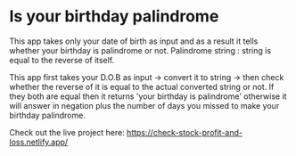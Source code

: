 # Is your birthday palindrome
This app takes only your date of birth as input and as a result it tells whether your birthday is palindrome or not.
Palindrome string : string is equal to the reverse of itself.

This app first takes your D.O.B as input -> convert it to string -> then check whether the reverse of it is equal to the actual converted string or not. If they both are equal then it returns 'your birthday is palindrome' otherwise it will answer in negation plus the number of days you missed to make your birthday palindrome.

Check out the live project here:
https://check-stock-profit-and-loss.netlify.app/
 
